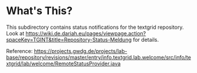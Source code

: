 # What's This?

This subdirectory contains status notifications for the textgrid repository. Look at 
https://wiki.de.dariah.eu/pages/viewpage.action?spaceKey=TGINT&title=Repository-Status-Meldung
for details.

Reference:
<https://projects.gwdg.de/projects/lab-base/repository/revisions/master/entry/info.textgrid.lab.welcome/src/info/textgrid/lab/welcome/RemoteStatusProvider.java>
